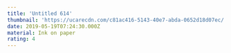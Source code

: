 ```yaml
---
title: 'Untitled 614'
thumbnail: 'https://ucarecdn.com/c81ac416-5143-40e7-abda-0652d18d07ec/'
date: 2019-05-19T07:24:30.000Z
material: Ink on paper
rating: 4
---
```

